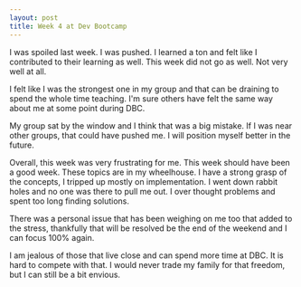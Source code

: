 ```yaml
---
layout: post
title: Week 4 at Dev Bootcamp
---
```


I was spoiled last week.  I was pushed.  I learned a ton and felt like I contributed to their learning as well.  This week did not go as well.  Not very well at all.  

I felt like I was the strongest one in my group and that can be draining to spend the whole time teaching.  I'm sure others have felt the same way about me at some point during DBC.  

My group sat by the window and I think that was a big mistake.  If I was near other groups, that could have pushed me.  I will position myself better in the future.  

Overall, this week was very frustrating for me.  This week should have been a good week.  These topics are in my wheelhouse.  I have a strong grasp of the concepts, I tripped up mostly on implementation.  I went down rabbit holes and no one was there to pull me out.  I over thought problems and spent too long finding solutions.  

There was a personal issue that has been weighing on me too that added to the stress, thankfully that will be resolved be the end of the weekend and I can focus 100% again.

I am jealous of those that live close and can spend more time at DBC.  It is hard to compete with that.  I would never trade my family for that freedom, but I can still be a bit envious.